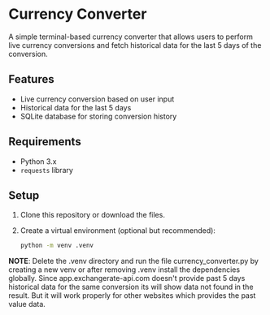 # Currency Converter

A simple terminal-based currency converter that allows users to perform live currency conversions and fetch historical data for the last 5 days of the conversion.

## Features

- Live currency conversion based on user input
- Historical data for the last 5 days
- SQLite database for storing conversion history

## Requirements

- Python 3.x
- `requests` library

## Setup

1. Clone this repository or download the files.
2. Create a virtual environment (optional but recommended):

   ```bash
   python -m venv .venv

**NOTE**: Delete the .venv directory and run the file currency_converter.py by creating a new venv or after removing .venv install the dependencies globally. Since app.exchangerate-api.com doesn't provide past 5 days historical data for the same conversion its will show data not found in the result. But it will work properly for other websites which provides the past value data.
   